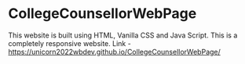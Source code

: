 # CollegeCounsellorWebPage
This website is built using HTML, Vanilla CSS and Java Script.
This is a completely responsive website.
Link - https://unicorn2022wbdev.github.io/CollegeCounsellorWebPage/
